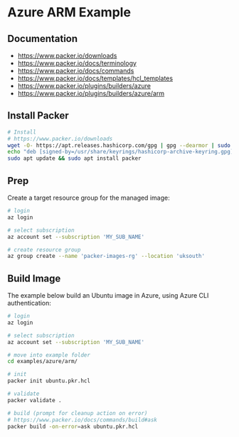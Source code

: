 # Azure ARM Example

## Documentation

- https://www.packer.io/downloads
- https://www.packer.io/docs/terminology
- https://www.packer.io/docs/commands
- https://www.packer.io/docs/templates/hcl_templates
- https://www.packer.io/plugins/builders/azure
- https://www.packer.io/plugins/builders/azure/arm

## Install Packer

```bash
# Install
# https://www.packer.io/downloads
wget -O- https://apt.releases.hashicorp.com/gpg | gpg --dearmor | sudo tee /usr/share/keyrings/hashicorp-archive-keyring.gpg
echo "deb [signed-by=/usr/share/keyrings/hashicorp-archive-keyring.gpg] https://apt.releases.hashicorp.com $(lsb_release -cs) main" | sudo tee /etc/apt/sources.list.d/hashicorp.list
sudo apt update && sudo apt install packer
```

## Prep

Create a target resource group for the managed image:

```bash
# login
az login

# select subscription
az account set --subscription 'MY_SUB_NAME'

# create resource group
az group create --name 'packer-images-rg' --location 'uksouth'
```

## Build Image

The example below build an Ubuntu image in Azure, using Azure CLI authentication:

```bash
# login
az login

# select subscription
az account set --subscription 'MY_SUB_NAME'

# move into example folder
cd examples/azure/arm/

# init
packer init ubuntu.pkr.hcl

# validate
packer validate .

# build (prompt for cleanup action on error)
# https://www.packer.io/docs/commands/build#ask
packer build -on-error=ask ubuntu.pkr.hcl
```
